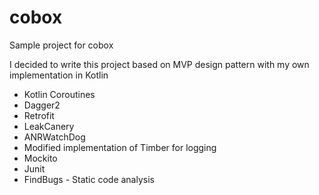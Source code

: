 # cobox
Sample project for cobox

I decided to write this project based on MVP design pattern
with my own implementation in Kotlin

 - Kotlin Coroutines
 - Dagger2
 - Retrofit
 - LeakCanery 
 - ANRWatchDog
 - Modified implementation of Timber for logging
 - Mockito
 - Junit
 - FindBugs - Static code analysis
